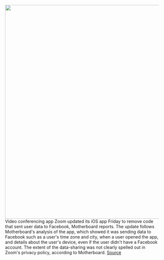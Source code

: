 <img src='https://cdn.vox-cdn.com/thumbor/8hahTO1mKvCmxKCR5wt4BI3P1EQ=/0x0:5000x3333/1200x800/filters:focal(2196x1488:2996x2288)/cdn.vox-cdn.com/uploads/chorus_image/image/66569131/1155294549.jpg.0.jpg' width='700px' /><br/>
Video conferencing app Zoom updated its iOS app Friday to remove code that sent user data to Facebook, Motherboard reports. The update follows Motherboard's analysis of the app, which showed it was sending data to Facebook such as a user's time zone and city, when a user opened the app, and details about the user's device, even if the user didn't have a Facebook account. The extent of the data-sharing was not clearly spelled out in Zoom's privacy policy, according to Motherboard.
<a href='https://www.theverge.com/2020/3/28/21197967/zoom-ios-app-code-tracking-facebook'> Source <a/>